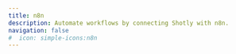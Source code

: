 ```yaml
---
title: n8n
description: Automate workflows by connecting Shotly with n8n.
navigation: false
#  icon: simple-icons:n8n
---
```

